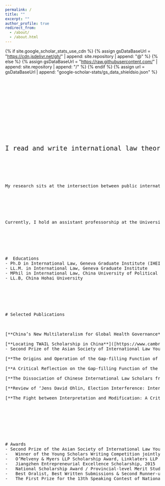 ```yaml
---
permalink: /
title: ""
excerpt: ""
author_profile: true
redirect_from: 
  - /about/
  - /about.html
---
```


{% if site.google_scholar_stats_use_cdn %}
{% assign gsDataBaseUrl = "https://cdn.jsdelivr.net/gh/" | append: site.repository | append: "@" %}
{% else %}
{% assign gsDataBaseUrl = "https://raw.githubusercontent.com/" | append: site.repository | append: "/" %}
{% endif %}
{% assign url = gsDataBaseUrl | append: "google-scholar-stats/gs_data_shieldsio.json" %}

<span class='anchor' id='about-me'></span>


<pre>
<pre>
<pre>
<pre>
<pre>
<pre>
<pre>
<pre>
<pre>
<pre>
<pre>
<pre>
<pre>
<pre>


<span style="font-size:1.5em;">I read and write international law theories and histories, sometimes with a focused interest on China and the wider region. </span> 

<pre>
<pre>
<pre>
<pre>
<pre>
  
My research sits at the intersection between public international law and development. It has progressed from a particular interest in international economic law through an engagement with treaty interpretation and discourse analysis, to a broader concern with the history and theory of international law through a socio-legal lens, critically redescribing concepts of sovereignty and non-intervention. My doctoral dissertation on the principle of non-intervention led me to delve into developmental intervention, which shapes my current research emphasis on international law and development, particularly with regard to China and Asia.

<pre>
<pre>
<pre>
<pre>
<pre>

Currently, I hold an assistant professorship at the University of Macao. I am also a member to the Laureate Research Programme 'Global Corporations and International Law' under the auspices of Professor Sundhya Pahuja, and a research associate to the Oxford-ERC project 'China, Law and Development' led by Professor Matthew Erie. Before joining Macao, I was an awardee of the Swiss National Foundation's post-doctoral mobility research grant. My research topic is 'China, International Development and the Principle of Non-intervention since 1949'. 

<pre>
<pre>
<pre>
<pre>
<pre>
  
#  Educations
- Ph.D in International Law, Geneva Graduate Institute (IHEID)
- LL.M. in International Law, Geneva Graduate Institute
- MPhil in International Law, China University of Political Science and Law            
- LL.B, China Hohai University     

<pre>
<pre>
<pre>
<pre>
<pre>
  
# Selected Publications 

<div class='paper-box-text' markdown="1">

[**China’s New Multilateralism for Global Health Governance**]([https://www.cambridge.org/core/journals/asian-journal-of-comparative-law/article/chinas-new-global-health-governance/A6172980DD079BF65017145B96D073E9])

[**Locating TWAIL Scholarship in China**]([https://www.cambridge.org/core/journals/asian-journal-of-international-law/article/locating-twail-scholarship-in-china/404669226588E97228C9026414DEDDC4]) 
- Second Prize of the Asian Society of International Law Young Scholar Prize

[**The Origins and Operation of the Gap-filling Function of the GPL**]([https://academic.oup.com/jids/article/13/4/560/6656548])

[**A Critical Reflection on the Gap-filling Function of the GPL**]([https://www.elgaronline.com/view/journals/cilj/11/1/article-p96.xml])

[**The Dissociation of Chinese International Law Scholars from TWAIL**]([https://twailr.com/twail-review/issue-03-2022/yilin-wang-the-dissociation-of-chinese-international-law-scholars-from-twail/#:~:text=Despite%20historical%20affinity%20and%20instrumental,Chinese%20approach%20to%20international%20law.])

[**Review of ‘Jens David Ohlin, Election Interference: International Law and the Future of Democracy'**]([https://academic.oup.com/chinesejil/article/21/2/401/6566257])

[**The Fight between Interpretation and Modification: A Critique of Sanum v Laos**](https://academic.oup.com/icsidreview/article/35/1-2/236/6032230)

</div>

<pre>
<pre>
<pre>
<pre>
<pre>
  
# Awards
- Second Prize of the Asian Society of International Law Young Scholar Prize, on the Paper of ‘Locating TWAIL Scholarship in China’, 2023
-	Winner of the Young Scholars Writing Competition jointly organised by the Harvard Journal of International Law and the Yale Journal of International Law, on the paper of ‘China, a Disqualified Influencer of International Legal Order’, 2020
-	O’Melveny & Myers LLP Scholarship Award, Linklaters LLP Scholarship Award, 2016
-	Jiangzhen Entrepreneurial Excellence Scholarship, 2015
-	National Scholarship Award / Provincial-level Merit Student, 2014-2015
-	Best Oralist, Best Written Submissions & Second Runner-up Team of 3rd China WTO Moot Court, 2015
-	The First Prize for the 13th Speaking Contest of National English Contest, 2013

                                                                        



